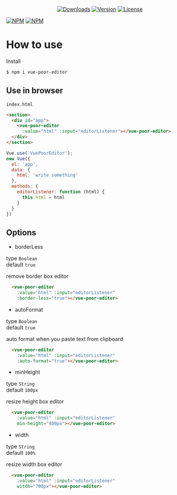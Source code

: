 <p align="center">
  <a href="https://npmcharts.com/compare/vue-poor-editor?minimal=true"><img src="https://img.shields.io/npm/dm/vue-poor-editor.svg" alt="Downloads"></a>
  <a href="https://www.npmjs.com/package/vue-poor-editor"><img src="https://img.shields.io/npm/v/vue-poor-editor.svg" alt="Version"></a>
  <a href="https://www.npmjs.com/package/vue-poor-editor"><img src="https://img.shields.io/npm/l/vue-poor-editor.svg" alt="License"></a>
  <br>
  
</p>

[![NPM](https://nodei.co/npm/vue-poor-editor.png?downloads=true&downloadRank=true&stars=true)](https://nodei.co/npm/vue-quill-editor/)
[![NPM](https://nodei.co/npm-dl/vue-poor-editor.png?months=12)](https://nodei.co/npm/vue-quill-editor/)

# How to use

Install 
```bash
$ npm i vue-poor-editor
```

## Use in browser
`
index.html
`
```html
<section>
  <div id="app">
    <vue-poor-editor 
      :value="html" :input="editorListener"></vue-poor-editor>
  </div>
</section>
```

```js
Vue.use('VuePoorEditor');
new Vue({
  el: 'app',
  data: {
    html: 'write something'
  },
  methods: {
    editorListener: function (html) {
      this.html = html
    }
  }
})
```

## Options

* borderLess

type `Boolean` <br>
default `true`

remove border box editor

```html
  <vue-poor-editor 
    :value="html" :input="editorListener"
    :border-less="true"></vue-poor-editor>
```

* autoFormat

type `Boolean` <br>
default `true `

auto format when you paste text from clipboard

```html
  <vue-poor-editor 
    :value="html" :input="editorListener"
    :auto-format="true"></vue-poor-editor>
```

* minHeight

type `String` <br>
default `100px`

resize height box editor

```html
  <vue-poor-editor 
    :value="html" :input="editorListener"
    min-height="400px"></vue-poor-editor>
```

* width

type `String` <br>
default `100%`

resize width box editor

```html
  <vue-poor-editor 
    :value="html" :input="editorListener"
    witdh="700px"></vue-poor-editor>
```
